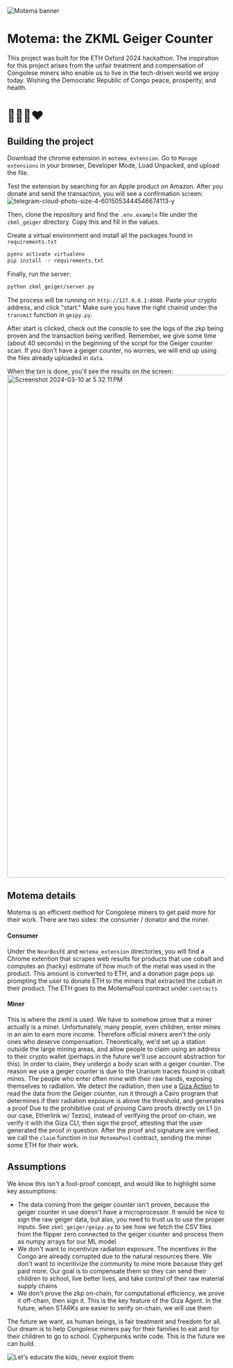 ![Motema banner](https://github.com/lancenonce/motema/assets/40670744/418b2e48-6e76-4878-a452-4718e7142bc8)

# Motema: the ZKML Geiger Counter
This project was built for the ETH Oxford 2024 hackathon. The inspiration for this project arises from the unfair treatment and compensation of Congolese miners who enable us to live in the tech-driven world we enjoy today. Wishing the Democratic Republic of Congo peace, prosperity, and health. 

# 🩵🇨🇩❤️

## Building the project
Download the chrome extension in `motema_extension`. Go to `Manage extensions` in your browser, Developer Mode, Load Unpacked, and upload the file. 

Test the extension by searching for an Apple product on Amazon. After you donate and send the transaction, you will see a confirmation screen:
![telegram-cloud-photo-size-4-6015053444546674113-y](https://github.com/lancenonce/motema/assets/40670744/367539fc-e768-4557-8d21-e5db9637474e)


Then, clone the repository and find the `.env.example` file under the `zkml_geiger` directory. Copy this and fill in the values.

Create a virtual environment and install all the packages found in `requirements.txt`

```bash
pyenv activate virtualenv
pip install -r requirements.txt
```
Finally, run the server:
```bash
python zkml_geiger/server.py
```
The process will be running on `http://127.0.0.1:8080`. Paste your crypto address, and click "start." Make sure you have the right chainid under the `transmit` function in `geipy.py`.

After start is clicked, check out the console to see the logs of the zkp being proven and the transaction being verified. Remember, we give some time (about 40 seconds) in the beginning of the script for the Geiger counter scan. If you don't have a geiger counter, no worries, we will end up using the files already uploaded in `data`. 

When the txn is done, you'll see the results on the screen:
<img width="1157" alt="Screenshot 2024-03-10 at 5 32 11 PM" src="https://github.com/lancenonce/motema/assets/40670744/6aeaf199-64ca-49a3-b781-8ff0a3be7b97">

## Motema details
Motema is an efficient method for Congolese miners to get paid more for their work. There are two sides: the consumer / donator and the miner.

#### Consumer
Under the `NearBosFE` and `motema_extension` directories, you will find a Chrome extention that scrapes web results for products that use cobalt and computes an (hacky) estimate of how much of the metal was used in the product.
This amount is converted to ETH, and a donation page pops up prompting the user to donate ETH to the miners that extracted the cobalt in their product. The ETH goes to the MotemaPool contract under `contracts`

#### Miner
This is where the zkml is used. We have to somehow prove that a miner actually is a miner. Unfortunately, many people, even children, enter mines in an aim to earn more income. Therefore official miners aren't the only ones who deserve compensation.
Theoretically, we'd set up a station outside the large mining areas, and allow people to claim using an address to their crypto wallet (perhaps in the future we'll use account abstraction for this). In order to claim, they undergo a body scan with a geiger counter.
The reason we use a geiger counter is due to the Uranium traces found in cobalt mines. The people who enter often mine with their raw hands, exposing themselves to radiation. We detect the radiation, then use a [Giza Action](https://actions.gizatech.xyz/welcome/giza-actions-sdk) to read the data from the Geiger counter, run it through a Cairo program that determines if their radiation exposure is above the threshold, and generates a proof
Due to the prohibitive cost of proving Cairo proofs directly on L1 (in our case, Etherlink w/ Tezos), instead of verifying the proof on-chain, we verify it with the Giza CLI, then sign the proof, attesting that the user generated the proof in question.
After the proof and signature are verified, we call the `claim` function in our `MotemaPool` contract, sending the miner some ETH for their work.

## Assumptions
We know this isn't a fool-proof concept, and would like to highlight some key assumptions:
- The data coming from the geiger counter isn't proven, because the geiger counter in use doesn't have a microprocessor. It would be nice to sign the raw geiger data, but alas, you need to trust us to use the proper inputs. See `zkml_geiger/geipy.py` to see how we fetch the CSV files from the flipper zero connected to the geiger counter and process them as numpy arrays for our ML model
- We don't want to incentivize radiation exposure. The incentives in the Congo are already corrupted due to the natural resources there. We don't want to incentivize the community to mine more because they get paid more. Our goal is to compensate them so they can send their children to school, live better lives, and take control of their raw material supply chains
- We don't prove the zkp on-chain, for computational efficiency, we prove it off-chain, then sign it. This is the key feature of the Giza Agent. In the future, when STARKs are easier to verify on-chain, we will use them

The future we want, as human beings, is fair treatment and freedom for all. Our dream is to help Congolese miners pay for their families to eat and for their children to go to school. Cypherpunks write code. This is the future we can build.

![Let's educate the kids, never exploit them](https://github.com/lancenonce/motema/assets/40670744/1134ea9f-4cf6-46ab-a0d7-57beaa997f2d)
